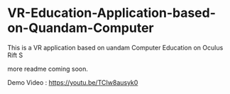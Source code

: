 # VR-Education-Application-based-on-Quandam-Computer
This is a VR application based on uandam Computer Education on Oculus Rift S

more readme coming soon.

Demo Video : https://youtu.be/TCIw8ausyk0 
